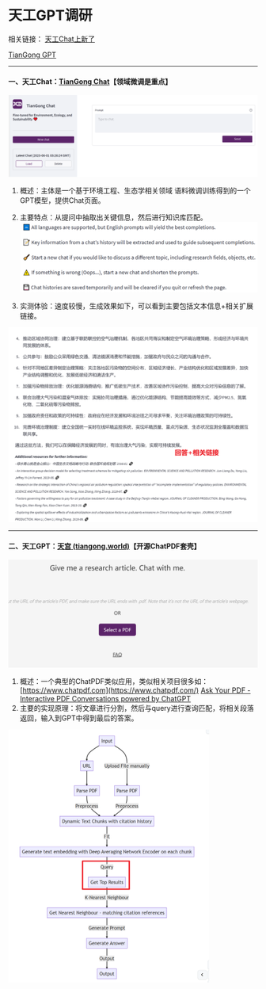# 天工GPT调研

相关链接：
[天工Chat上新了](https://blog.csdn.net/v_JULY_v/article/details/129709105)

[TianGong GPT](https://gpt.tiangong.world/en)

---

#### 一、天工Chat：[TianGong Chat](https://chat.tiangong.world/)【领域微调是重点】

![image-20230601112928473](pics/天工GPT调研/image-20230601112928473.png)

1. 概述：主体是一个基于环境工程、生态学相关领域	语料微调训练得到的一个GPT模型，提供Chat页面。
2. 主要特点：从提问中抽取出关键信息，然后进行知识库匹配。
   <img src="pics/天工GPT调研/image-20230601113144671.png" alt="image-20230601113144671" style="zoom:50%;" /> 

3. 实测体验：速度较慢，生成效果如下，可以看到主要包括文本信息+相关扩展链接。

<img src="pics/天工GPT调研/image-20230601113328125.png" alt="image-20230601113328125" style="zoom:67%;" />

----

#### 二、天工GPT：[天宫 (tiangong.world)](https://gpt.tiangong.world/en)【开源ChatPDF套壳】

<img src="pics/天工GPT调研/image-20230601113024746.png" alt="image-20230601113024746" style="zoom:50%;" /> 

1. 概述：一个典型的ChatPDF类似应用，类似相关项目很多如：
   [https://www.chatpdf.com](https://www.chatpdf.com/)
   [Ask Your PDF - Interactive PDF Conversations powered by ChatGPT](https://askyourpdf.com/)
2. 主要的实现原理：将文章进行分割，然后与query进行查询匹配，将相关段落返回，输入到GPT中得到最后的答案。

<img src="pics/天工GPT调研/image-20230601113055732.png" alt="image-20230601113055732" style="zoom:50%;" />  

